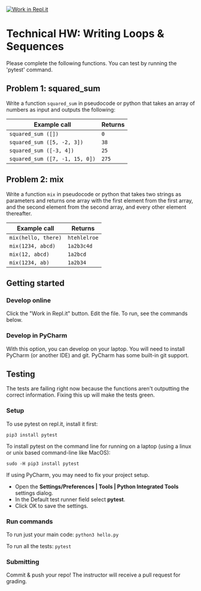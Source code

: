 [![Work in Repl.it](https://classroom.github.com/assets/work-in-replit-14baed9a392b3a25080506f3b7b6d57f295ec2978f6f33ec97e36a161684cbe9.svg)](https://classroom.github.com/online_ide?assignment_repo_id=3943116&assignment_repo_type=AssignmentRepo)
# Technical HW: Writing Loops & Sequences
Please complete the following functions. You can test by running the 'pytest' command.

## Problem 1: squared_sum

Write a function ```squared_sum``` in pseudocode or python that takes an array of numbers as input and outputs the following:

| **Example call** | **Returns** |
| -------------- | --------- |
| `squared_sum ([])` | `0` |
| `squared_sum ([5, -2, 3])` | `38` |
| `squared_sum ([-3, 4])` | `25` |
| `squared_sum ([7, -1, 15, 0])` | `275` |


## Problem 2: mix

Write a function `mix` in pseudocode or python that takes two strings as parameters and returns one array with the first element from the first array, and the second element from the second array, and every other element thereafter.

| **Example call** | **Returns** |
| -------------- | --------- |
| `mix(hello, there)` | `htehlelroe` |
| `mix(1234, abcd)` | `1a2b3c4d` |
| `mix(12, abcd)` | `1a2bcd` |
| `mix(1234, ab)` | `1a2b34` |

## Getting started

### Develop online

Click the "Work in Repl.it" button. Edit the file. To run, see the commands below.

### Develop in PyCharm

With this option, you can develop on your laptop. You will need to install PyCharm (or another IDE) and git. PyCharm has some built-in git support.

## Testing
The tests are failing right now because the functions aren't outputting the correct information. Fixing this up will make the tests green.

### Setup
To use pytest on repl.it, install it first:

`pip3 install pytest`

To install pytest on the command line for running on a laptop (using a linux or unix based command-line like MacOS):

`sudo -H pip3 install pytest`

If using PyCharm, you may need to fix your project setup.
- Open the **Settings/Preferences | Tools | Python Integrated Tools** settings dialog.
- In the Default test runner field select **pytest**.
- Click OK to save the settings.

### Run commands
To run just your main code:
`python3 hello.py`

To run all the tests:
`pytest`

### Submitting
Commit & push your repo! The instructor will receive a pull request for grading.
